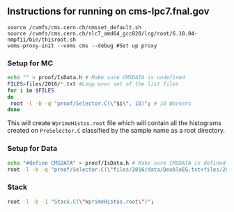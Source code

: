 ## Instructions for running on cms-lpc7.fnal.gov

```
source /cvmfs/cms.cern.ch/cmsset_default.sh
source /cvmfs/cms.cern.ch/slc7_amd64_gcc820/lcg/root/6.18.04-nmpfii/bin/thisroot.sh
voms-proxy-init --voms cms --debug #Set up proxy
```

### Setup for MC
```bash
echo "" > proof/IsData.h # Make sure CMSDATA is undefined
FILES=files/2016/*.txt #Loop over set of the list files
for i in $FILES
do
 root -l -b -q "proof/Selector.C(\"$i\", 10)"; # 10 Workers
done

```

This will create `WprimeHistos.root` file which will contain all the histograms
created on `PreSelector.C` classified by the sample name as a root directory.

### Setup for Data
```bash
echo "#define CMSDATA" > proof/IsData.h # Make sure CMSDATA is defined
root -l -b -q "proof/Selector.C(\"files/2016/data/DoubleEG.txt+files/2016/data/SingleMuon.txt\", 10)"; # 10 Workers
```

### Stack

```bash
root -l -b -1 "Stack.C(\"WprimeHistos.root\")";
```
